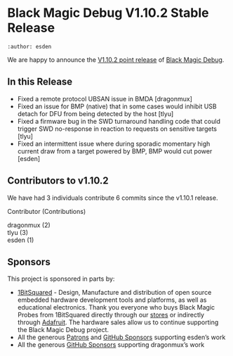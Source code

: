 # Black Magic Debug V1.10.2 Stable Release

```{post} January 10, 2024
:author: esden
```

We are happy to announce the [V1.10.2 point release](https://github.com/blackmagic-debug/blackmagic/releases/tag/v1.10.2) of [Black Magic Debug](https://black-magic.org).

## In this Release

- Fixed a remote protocol UBSAN issue in BMDA [dragonmux]
- Fixed an issue for BMP (native) that in some cases would inhibit USB detach for DFU from being detected by the host [tlyu]
- Fixed a firmware bug in the SWD turnaround handling code that could trigger SWD no-response in reaction to requests on sensitive targets [tlyu]
- Fixed an intermittent issue where during sporadic momentary high current draw from a target powered by BMP, BMP would cut power [esden]

## Contributors to v1.10.2

We have had 3 individuals contribute 6 commits since the v1.10.1 release.

Contributor (Contributions)

dragonmux (2)  
tlyu (3)  
esden (1)

## Sponsors

This project is sponsored in parts by:

- [1BitSquared](https://1bitsquared.com/) - Design, Manufacture and distribution of open source embedded hardware
development tools and platforms, as well as educational electronics.
Thank you everyone who buys Black Magic Probes from 1BitSquared directly through our [stores](https://1bitsquared.com/products/black-magic-probe) or indirectly through [Adafruit](https://www.adafruit.com/product/3839). The hardware sales allow us to continue supporting the Black Magic Debug project.
- All the generous [Patrons](https://www.patreon.com/1bitsquared) and [GitHub Sponsors](https://github.com/sponsors/esden) supporting esden’s work
- All the generous [GitHub Sponsors](https://github.com/sponsors/dragonmux) supporting dragonmux’s work